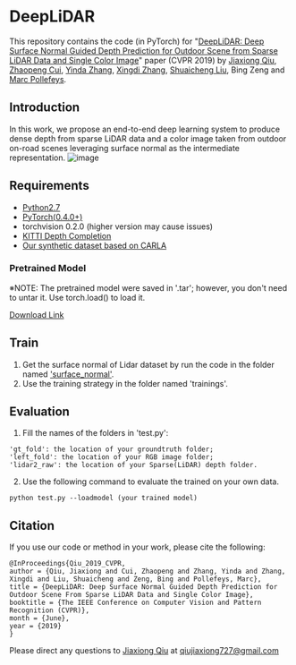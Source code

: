 # DeepLiDAR
This repository contains the code (in PyTorch) for "[DeepLiDAR: Deep Surface Normal Guided Depth Prediction for Outdoor Scene
from Sparse LiDAR Data and Single Color Image](http://openaccess.thecvf.com/content_CVPR_2019/papers/Qiu_DeepLiDAR_Deep_Surface_Normal_Guided_Depth_Prediction_for_Outdoor_Scene_CVPR_2019_paper.pdf)" paper (CVPR 2019) by [Jiaxiong Qiu](https://jiaxiongq.github.io/), [Zhaopeng Cui](https://zhpcui.github.io/), [Yinda Zhang](https://www.zhangyinda.com/), [Xingdi Zhang](https://github.com/crazyzxd), [Shuaicheng Liu](http://www.liushuaicheng.org/), Bing Zeng and [Marc Pollefeys](https://www.inf.ethz.ch/personal/marc.pollefeys/index.html).
## Introduction
In this work, we propose an end-to-end deep learning system to produce dense depth from sparse LiDAR data and a color image taken from outdoor on-road scenes leveraging surface normal as the intermediate representation.
![image](https://github.com/JiaxiongQ/Need2Adjust/blob/master/pipline.PNG)
## Requirements
- [Python2.7](https://www.python.org/downloads/)
- [PyTorch(0.4.0+)](http://pytorch.org)
- torchvision 0.2.0 (higher version may cause issues)
- [KITTI Depth Completion](http://www.cvlibs.net/datasets/kitti/eval_depth.php?benchmark=depth_completion)
- [Our synthetic dataset based on CARLA](https://pan.baidu.com/s/1ayNWa7_9Ia2f6_lYzW8paA)
### Pretrained Model
※NOTE: The pretrained model were saved in '.tar'; however, you don't need to untar it. Use torch.load() to load it.

[Download Link](https://drive.google.com/file/d/1eaOCtl_CGzqqqJDbVawsdniND255ZaP8/view?usp=sharing)
## Train
1. Get the surface normal of Lidar dataset by run the code in the folder named ['surface_normal'](https://github.com/crazyzxd).
2. Use the training strategy in the folder named 'trainings'.
## Evaluation
1. Fill the names of the folders in 'test.py':
```
'gt_fold': the location of your groundtruth folder;
'left_fold': the location of your RGB image folder;
'lidar2_raw': the location of your Sparse(LiDAR) depth folder.
```
 
2. Use the following command to evaluate the trained on your own data.
```
python test.py --loadmodel (your trained model)
```
## Citation 
If you use our code or method in your work, please cite the following:
```
@InProceedings{Qiu_2019_CVPR,
author = {Qiu, Jiaxiong and Cui, Zhaopeng and Zhang, Yinda and Zhang, Xingdi and Liu, Shuaicheng and Zeng, Bing and Pollefeys, Marc},
title = {DeepLiDAR: Deep Surface Normal Guided Depth Prediction for Outdoor Scene From Sparse LiDAR Data and Single Color Image},
booktitle = {The IEEE Conference on Computer Vision and Pattern Recognition (CVPR)},
month = {June},
year = {2019}
}
```
Please direct any questions to [Jiaxiong Qiu](https://jiaxiongq.github.io/) at qiujiaxiong727@gmail.com

